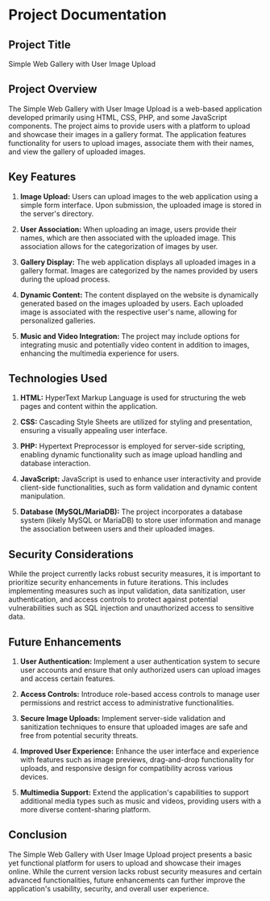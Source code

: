 
# Project Documentation

## Project Title
Simple Web Gallery with User Image Upload

## Project Overview
The Simple Web Gallery with User Image Upload is a web-based application developed primarily using HTML, CSS, PHP, and some JavaScript components. The project aims to provide users with a platform to upload and showcase their images in a gallery format. The application features functionality for users to upload images, associate them with their names, and view the gallery of uploaded images.

## Key Features

1. **Image Upload:** Users can upload images to the web application using a simple form interface. Upon submission, the uploaded image is stored in the server's directory.

2. **User Association:** When uploading an image, users provide their names, which are then associated with the uploaded image. This association allows for the categorization of images by user.

3. **Gallery Display:** The web application displays all uploaded images in a gallery format. Images are categorized by the names provided by users during the upload process.

4. **Dynamic Content:** The content displayed on the website is dynamically generated based on the images uploaded by users. Each uploaded image is associated with the respective user's name, allowing for personalized galleries.

5. **Music and Video Integration:** The project may include options for integrating music and potentially video content in addition to images, enhancing the multimedia experience for users.

## Technologies Used

1. **HTML:** HyperText Markup Language is used for structuring the web pages and content within the application.

2. **CSS:** Cascading Style Sheets are utilized for styling and presentation, ensuring a visually appealing user interface.

3. **PHP:** Hypertext Preprocessor is employed for server-side scripting, enabling dynamic functionality such as image upload handling and database interaction.

4. **JavaScript:** JavaScript is used to enhance user interactivity and provide client-side functionalities, such as form validation and dynamic content manipulation.

5. **Database (MySQL/MariaDB):** The project incorporates a database system (likely MySQL or MariaDB) to store user information and manage the association between users and their uploaded images.

## Security Considerations
While the project currently lacks robust security measures, it is important to prioritize security enhancements in future iterations. This includes implementing measures such as input validation, data sanitization, user authentication, and access controls to protect against potential vulnerabilities such as SQL injection and unauthorized access to sensitive data.

## Future Enhancements

1. **User Authentication:** Implement a user authentication system to secure user accounts and ensure that only authorized users can upload images and access certain features.

2. **Access Controls:** Introduce role-based access controls to manage user permissions and restrict access to administrative functionalities.

3. **Secure Image Uploads:** Implement server-side validation and sanitization techniques to ensure that uploaded images are safe and free from potential security threats.

4. **Improved User Experience:** Enhance the user interface and experience with features such as image previews, drag-and-drop functionality for uploads, and responsive design for compatibility across various devices.

5. **Multimedia Support:** Extend the application's capabilities to support additional media types such as music and videos, providing users with a more diverse content-sharing platform.

## Conclusion
The Simple Web Gallery with User Image Upload project presents a basic yet functional platform for users to upload and showcase their images online. While the current version lacks robust security measures and certain advanced functionalities, future enhancements can further improve the application's usability, security, and overall user experience.
